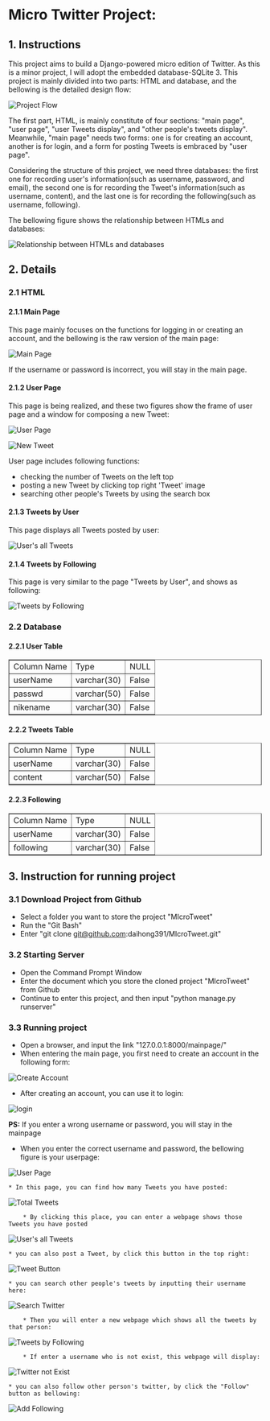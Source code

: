 # Micro Twitter Project:

## 1. Instructions
This project aims to build a Django-powered micro edition of Twitter. As this is a minor project, I will adopt the embedded database-SQLite 3. This project is mainly divided into two parts: HTML and database, and the bellowing is the detailed design flow:

![Project Flow](https://github.com/daihong391/MIcroTweet/raw/master/images/projectFlow.png)

The first part, HTML, is mainly constitute of four sections: "main page", "user page", "user Tweets display", and "other people's tweets display". Meanwhile, "main page" needs two forms: one is for creating an account, another is for login, and a form for posting Tweets is embraced by "user page".

Considering the structure of this project, we need three databases: the first one for recording user's information(such as username, password, and email), the second one is for recording the Tweet's information(such as username, content), and the last one is for recording the following(such as username, following).

The bellowing figure shows the relationship between HTMLs and databases:

![Relationship between HTMLs and databases](https://github.com/daihong391/MIcroTweet/raw/master/images/relation.png)

## 2. Details
### 2.1 HTML
#### 2.1.1 Main Page

This page mainly focuses on the functions for logging in or creating an account, and the bellowing is the raw version of the main page:

![Main Page](https://github.com/daihong391/MIcroTweet/raw/master/images/mainpage.png)

If the username or password is incorrect, you will stay in the main page.

#### 2.1.2 User Page

This page is being realized, and these two figures show the frame of user page and a window for composing a new Tweet:

![User Page](https://github.com/daihong391/MIcroTweet/raw/master/images/userpage.png)

![New Tweet](https://github.com/daihong391/MIcroTweet/raw/master/images/newtweet.png)

User page includes following functions:
* checking the number of Tweets on the left top
* posting a new Tweet by clicking top right 'Tweet' image
* searching other people's Tweets by using the search box

#### 2.1.3 Tweets by User

This page displays all Tweets posted by user:

![User's all Tweets](https://github.com/daihong391/MIcroTweet/raw/master/images/tweetsByUser.png)

#### 2.1.4 Tweets by Following

This page is very similar to the page "Tweets by User", and shows as following:

![Tweets by Following](https://github.com/daihong391/MIcroTweet/raw/master/images/tweetsByFollowing.png)

### 2.2 Database
#### 2.2.1 User Table

<table border="1" cellspacing="0">
   <tr>
      <td>Column Name</td>
      <td>Type</td>
      <td>NULL</td>
   </tr>
   <tr>
      <td>userName</td>
      <td>varchar(30)</td>
      <td>False</td>
   </tr>
   <tr>
      <td>passwd</td>
      <td>varchar(50)</td>
      <td>False</td>
   </tr>
   <tr>
      <td>nikename</td>
      <td>varchar(30)</td>
      <td>False</td>
   </tr>
</table>


#### 2.2.2 Tweets Table

<table border="1" cellspacing="0">
   <tr>
      <td>Column Name</td>
      <td>Type</td>
      <td>NULL</td>
   </tr>
   <tr>
      <td>userName</td>
      <td>varchar(30)</td>
      <td>False</td>
   </tr>
   <tr>
      <td>content</td>
      <td>varchar(50)</td>
      <td>False</td>
   </tr>
</table>

#### 2.2.3 Following 

<table border="1" cellspacing="0">
   <tr>
      <td>Column Name</td>
      <td>Type</td>
      <td>NULL</td>
   </tr>
   <tr>
      <td>userName</td>
      <td>varchar(30)</td>
      <td>False</td>
   </tr>
   <tr>
      <td>following</td>
      <td>varchar(30)</td>
      <td>False</td>
   </tr>
</table>

## 3. Instruction for running project
### 3.1 Download Project from Github

* Select a folder you want to store the project "MIcroTweet"
* Run the "Git Bash"
* Enter "git clone git@github.com:daihong391/MIcroTweet.git"

### 3.2 Starting Server

* Open the Command Prompt Window
* Enter the document which you store the cloned project "MIcroTweet" from Github
* Continue to enter this project, and then input "python manage.py runserver"

### 3.3 Running project

* Open a browser, and input the link "127.0.0.1:8000/mainpage/"
* When entering the main page, you first need to create an account in the following form:

![Create Account](https://github.com/daihong391/MIcroTweet/raw/master/images/createAccount.png)

* After creating an account, you can use it to login:

![login](https://github.com/daihong391/MIcroTweet/raw/master/images/login.png)

**PS:** If you enter a wrong username or password, you will stay in the mainpage

* When you enter the correct username and password, the bellowing figure is your userpage:

![User Page](https://github.com/daihong391/MIcroTweet/raw/master/images/userpage.png)

	* In this page, you can find how many Tweets you have posted:
	
![Total Tweets](https://github.com/daihong391/MIcroTweet/raw/master/images/totalTweets.png)

		* By clicking this place, you can enter a webpage shows those Tweets you have posted

![User's all Tweets](https://github.com/daihong391/MIcroTweet/raw/master/images/tweetsByUser.png)

	* you can also post a Tweet, by click this button in the top right:

![Tweet Button](https://github.com/daihong391/MIcroTweet/raw/master/images/tweetButton.png)

	* you can search other people's tweets by inputting their username here:
	
![Search Twitter](https://github.com/daihong391/MIcroTweet/raw/master/images/searchTwitter.png)

		* Then you will enter a new webpage which shows all the tweets by that person:
		
![Tweets by Following](https://github.com/daihong391/MIcroTweet/raw/master/images/tweetsByFollowing.png)

		* If enter a username who is not exist, this webpage will display:
		
![Twitter not Exist](https://github.com/daihong391/MIcroTweet/raw/master/images/noTwitter.png)

	* you can also follow other person's twitter, by click the "Follow" button as bellowing:
	
![Add Following](https://github.com/daihong391/MIcroTweet/raw/master/images/addFollowing.png)